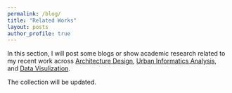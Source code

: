 ```yaml
---
permalink: /blog/
title: "Related Works"
layout: posts
author_profile: true
---
```


In this section, I will post some blogs or show academic research related to my recent work across [Architecture Design](https://www.example.com), <u>Urban Informatics Analysis</u>, and <u>Data Visulization</u>.

The collection will be updated.

